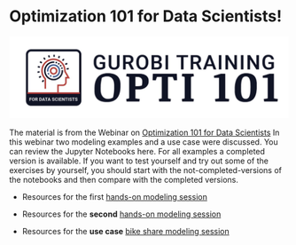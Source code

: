 
# Optimization 101 for Data Scientists!

![Opti101Logo](Gurobi-Training-Opti-101.png)

The material is from the Webinar on [Optimization 101 for Data Scientists](https://www.gurobi.com/events/optimization-101-for-data-scientists/)
In this webinar two modeling examples and a use case were discussed. 
You can review the Jupyter Notebooks here. For all examples a completed version is available. If you want to test yourself and try out some of the exercises by yourself, you should start with the not-completed-versions of the notebooks and then compare with the completed versions.

- Resources for the first [hands-on modeling session](Modeling_Session_1)

- Resources for the **second** [hands-on modeling session](Modeling_Session_2)

- Resources for the **use case** [bike share modeling session](Modeling_Session_2)

